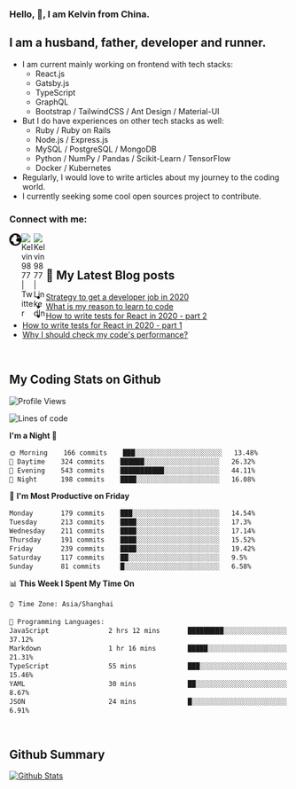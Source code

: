 ### Hello, 👋, I am Kelvin from China.

## I am a husband, father, developer and runner.

- I am current mainly working on frontend with tech stacks:
  - React.js
  - Gatsby.js
  - TypeScript
  - GraphQL
  - Bootstrap / TailwindCSS / Ant Design / Material-UI
- But I do have experiences on other tech stacks as well:
  - Ruby / Ruby on Rails
  - Node.js / Express.js
  - MySQL / PostgreSQL / MongoDB
  - Python / NumPy / Pandas / Scikit-Learn / TensorFlow
  - Docker / Kubernetes
- Regularly, I would love to write articles about my journey to the coding world.
- I currently seeking some cool open sources project to contribute.

### Connect with me:

[<img align="left" alt="kelvinliang.cn" width="22px" src="https://raw.githubusercontent.com/iconic/open-iconic/master/svg/globe.svg" />][website]
[<img align="left" alt="Kelvin9877 | Twitter" width="22px" src="https://cdn.jsdelivr.net/npm/simple-icons@v3/icons/twitter.svg" />][twitter]
[<img align="left" alt="Kelvin9877 | LinkedIn" width="22px" src="https://cdn.jsdelivr.net/npm/simple-icons@v3/icons/linkedin.svg" />][linkedin]

<br />
<br />

## 📕 My Latest Blog posts

<!-- BLOG-POST-LIST:START -->
- [Strategy to get a developer job in 2020](https://dev.to/kelvin9877/what-is-my-strategy-to-get-a-job-in-frontend-39gg)
- [What is my reason to learn to code](https://dev.to/kelvin9877/what-is-my-reason-to-learn-to-code-6k2)
- [How to write tests for React in 2020 - part 2](https://dev.to/kelvin9877/how-to-write-tests-for-react-in-2020-part-2-26h)
- [How to write tests for React in 2020 - part 1](https://dev.to/kelvin9877/how-to-write-tests-for-react-in-2020-4oai)
- [Why I should check my code's performance?](https://dev.to/kelvin9877/why-i-should-check-the-performance-of-my-code-19cl)
<!-- BLOG-POST-LIST:END -->

<br />

## My Coding Stats on Github

<!--START_SECTION:waka-->
![Profile Views](http://img.shields.io/badge/Profile%20Views-92-blue)

![Lines of code](https://img.shields.io/badge/From%20Hello%20World%20I%27ve%20Written-2.1%20million%20lines%20of%20code-blue)

**I'm a Night 🦉** 

```text
🌞 Morning    166 commits    ███░░░░░░░░░░░░░░░░░░░░░░   13.48% 
🌆 Daytime    324 commits    ██████░░░░░░░░░░░░░░░░░░░   26.32% 
🌃 Evening    543 commits    ███████████░░░░░░░░░░░░░░   44.11% 
🌙 Night      198 commits    ████░░░░░░░░░░░░░░░░░░░░░   16.08%

```
📅 **I'm Most Productive on Friday** 

```text
Monday       179 commits    ███░░░░░░░░░░░░░░░░░░░░░░   14.54% 
Tuesday      213 commits    ████░░░░░░░░░░░░░░░░░░░░░   17.3% 
Wednesday    211 commits    ████░░░░░░░░░░░░░░░░░░░░░   17.14% 
Thursday     191 commits    ████░░░░░░░░░░░░░░░░░░░░░   15.52% 
Friday       239 commits    ████░░░░░░░░░░░░░░░░░░░░░   19.42% 
Saturday     117 commits    ██░░░░░░░░░░░░░░░░░░░░░░░   9.5% 
Sunday       81 commits     █░░░░░░░░░░░░░░░░░░░░░░░░   6.58%

```


📊 **This Week I Spent My Time On** 

```text
⌚︎ Time Zone: Asia/Shanghai

💬 Programming Languages: 
JavaScript               2 hrs 12 mins       █████████░░░░░░░░░░░░░░░░   37.12% 
Markdown                 1 hr 16 mins        █████░░░░░░░░░░░░░░░░░░░░   21.31% 
TypeScript               55 mins             ███░░░░░░░░░░░░░░░░░░░░░░   15.46% 
YAML                     30 mins             ██░░░░░░░░░░░░░░░░░░░░░░░   8.67% 
JSON                     24 mins             █░░░░░░░░░░░░░░░░░░░░░░░░   6.91%

```


<!--END_SECTION:waka-->

<br />

## Github Summary

[![Github Stats](https://get-github-stats.vercel.app/api?username=kelvin8773&show_icons=true)](https://github.com/kelvin8773)

[website]: https://kelvinliang.cn
[twitter]: https://twitter.com/kelvin9877
[linkedin]: https://linkedin.com/in/kelvin9877
